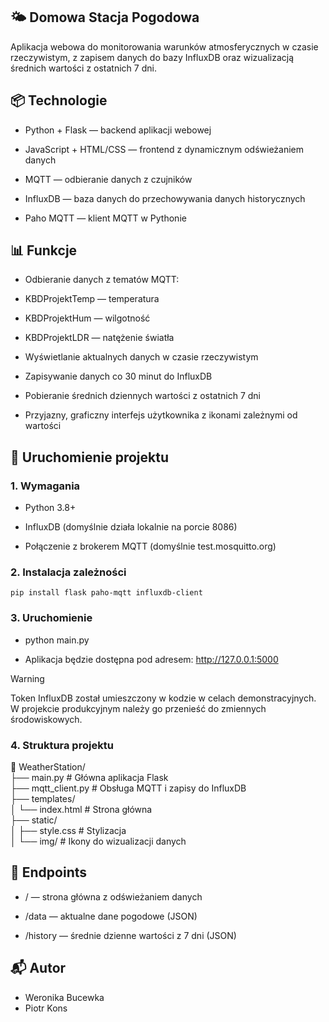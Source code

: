 ## 🌤️ Domowa Stacja Pogodowa
Aplikacja webowa do monitorowania warunków atmosferycznych w czasie rzeczywistym, z zapisem danych do bazy InfluxDB oraz wizualizacją średnich wartości z ostatnich 7 dni.

## 📦 Technologie
- Python + Flask — backend aplikacji webowej

- JavaScript + HTML/CSS — frontend z dynamicznym odświeżaniem danych

- MQTT — odbieranie danych z czujników

- InfluxDB — baza danych do przechowywania danych historycznych

- Paho MQTT — klient MQTT w Pythonie

## 📊 Funkcje
- Odbieranie danych z tematów MQTT:

- KBDProjektTemp — temperatura

- KBDProjektHum — wilgotność

- KBDProjektLDR — natężenie światła

- Wyświetlanie aktualnych danych w czasie rzeczywistym

- Zapisywanie danych co 30 minut do InfluxDB

- Pobieranie średnich dziennych wartości z ostatnich 7 dni

- Przyjazny, graficzny interfejs użytkownika z ikonami zależnymi od wartości

## 🚀 Uruchomienie projektu
### 1. Wymagania
- Python 3.8+

- InfluxDB (domyślnie działa lokalnie na porcie 8086)

- Połączenie z brokerem MQTT (domyślnie test.mosquitto.org)

### 2. Instalacja zależności
```
pip install flask paho-mqtt influxdb-client
```
### 3. Uruchomienie
- python main.py 

- Aplikacja będzie dostępna pod adresem: http://127.0.0.1:5000
  
> [!WARNING]
> Token InfluxDB został umieszczony w kodzie w celach demonstracyjnych. W projekcie produkcyjnym należy go przenieść do zmiennych środowiskowych.

### 4. Struktura projektu
📁 WeatherStation/ <br/>
├── main.py              # Główna aplikacja Flask <br/>
├── mqtt_client.py       # Obsługa MQTT i zapisy do InfluxDB <br/>
├── templates/ <br/>
│   └── index.html       # Strona główna <br/>
├── static/ <br/>
│   ├── style.css        # Stylizacja <br/>
│   └── img/             # Ikony do wizualizacji danych <br/>
## 🔌 Endpoints
- / — strona główna z odświeżaniem danych <br/>

- /data — aktualne dane pogodowe (JSON)

- /history — średnie dzienne wartości z 7 dni (JSON)

## 📬 Autor
- Weronika Bucewka
- Piotr Kons
